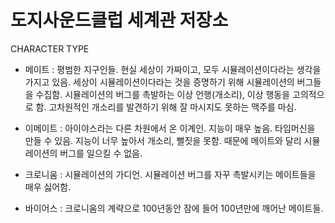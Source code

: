 # 도지사운드클럽 세계관 저장소

CHARACTER TYPE
- 메이트 
: 평범한 지구인들. 
현실 세상이 가짜이고, 모두 시뮬레이션이다라는 생각을 가지고 있음. 
세상이 시뮬레이션이다라는 것을 증명하기 위해 시뮬레이션의 버그들을 수집함.
시뮬레이션의 버그를 촉발하는 이상 언행(개소리), 이상 행동을 고의적으로 함. 
고차원적인 개소리를 발견하기 위해 잘 마시지도 못하는 맥주를 마심.


- 이메이트
: 아이야스라는 다른 차원에서 온 이계인. 지능이 매우 높음. 
타임머신을 만들 수 있음.
지능이 너무 높아서 개소리, 뻘짓을 못함. 때문에 메이트와 달리 시뮬레이션의 버그를 일으킬 수 없음.


- 크로니움
: 시뮬레이션의 가디언.
시뮬레이션 버그를 자꾸 촉발시키는 메이트들을 매우 싫어함.


- 바이어스
: 크로니움의 계략으로 100년동안 잠에 들어 100년만에 깨어난 메이트들.
